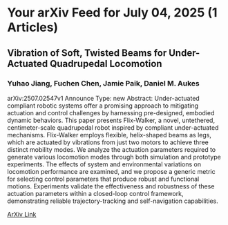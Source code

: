 <h1>Your arXiv Feed for July 04, 2025 (1 Articles)</h1>
<h2>Vibration of Soft, Twisted Beams for Under-Actuated Quadrupedal Locomotion</h2>
<h3>Yuhao Jiang, Fuchen Chen, Jamie Paik, Daniel M. Aukes</h3>
<p>arXiv:2507.02547v1 Announce Type: new 
Abstract: Under-actuated compliant robotic systems offer a promising approach to mitigating actuation and control challenges by harnessing pre-designed, embodied dynamic behaviors. This paper presents Flix-Walker, a novel, untethered, centimeter-scale quadrupedal robot inspired by compliant under-actuated mechanisms. Flix-Walker employs flexible, helix-shaped beams as legs, which are actuated by vibrations from just two motors to achieve three distinct mobility modes. We analyze the actuation parameters required to generate various locomotion modes through both simulation and prototype experiments. The effects of system and environmental variations on locomotion performance are examined, and we propose a generic metric for selecting control parameters that produce robust and functional motions. Experiments validate the effectiveness and robustness of these actuation parameters within a closed-loop control framework, demonstrating reliable trajectory-tracking and self-navigation capabilities.</p>
<a href='https://arxiv.org/abs/2507.02547'>ArXiv Link</a>


